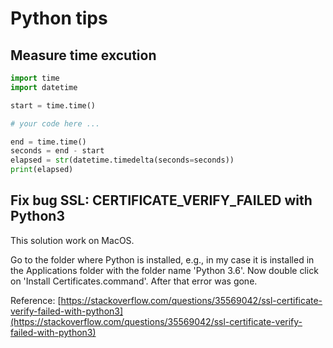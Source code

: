 # Python tips

## Measure time excution

```python
import time
import datetime

start = time.time()

# your code here ...

end = time.time()
seconds = end - start
elapsed = str(datetime.timedelta(seconds=seconds))
print(elapsed)
```


## Fix bug SSL: CERTIFICATE_VERIFY_FAILED with Python3

This solution work on MacOS.

Go to the folder where Python is installed, e.g., in my case it is installed in the Applications folder with the folder name 'Python 3.6'. Now double click on 'Install Certificates.command'. After that error was gone.

Reference: [https://stackoverflow.com/questions/35569042/ssl-certificate-verify-failed-with-python3](https://stackoverflow.com/questions/35569042/ssl-certificate-verify-failed-with-python3)